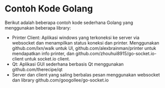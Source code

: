 Contoh Kode Golang
==================

Berikut adalah beberapa contoh kode sederhana Golang yang menggunakan beberapa library:

- Printer Client: Aplikasi windows yang terkoneksi ke server via websocket dan menampilkan status koneksi dan printer. 
  Menggunakan github.com/lxn/walk untuk UI, github.com/alexbrainman/printer untuk mendapatkan info printer, 
  dan github.com/zhouhui8915/go-socket.io-client untuk socket.io client.
- Qt: Aplikasi GUI sederhana berbasis Qt menggunakan github.com/therecipe/qt
- Server dan client yang saling berbalas pesan menggunakan websocket dan library github.com/googollee/go-socket.io

